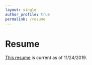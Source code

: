 ```yaml
---
layout: single
author_profile: true
permalink: /resume
---
```


# Resume


[This resume](/assets/pdf/neil_murphy_resume_10_2019.pdf) is current as of 11/24/2019.